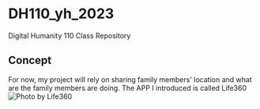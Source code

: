# DH110_yh_2023
Digital Humanity 110 Class Repository


## Concept

For now, my project will rely on sharing family members' location and what are the family members are doing. 
The APP I introduced is called Life360
![Photo by Life360](https://https://www.life360.com/wp-content/uploads/2022/11/location-safety-hero-image-2.png;auto=format&amp;fit=crop&amp;w=1868&amp;q=80)
